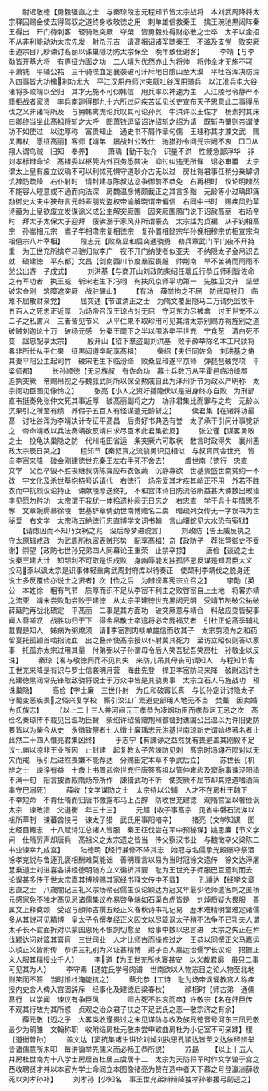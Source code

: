 <!-- { "loadSidebar": true } -->
　　尉迟敬徳【勇毅强直之士　与秦琼段志元程知节皆太宗战将　本刘武周降将太宗释囚赐金使去得驾驭之道终身收敬徳之用　刺单雄信救秦王　擒王琬驰黒闼阵秦王得出　开门待刺客　轻骑败突厥　夺槊　皆勇毅处得财必散之士卒　太子以金招不从非利能动劝太宗先发　射杀元吉　请髙祖诏诸军聴秦王　不滥及支党　败突厥　击道宗目几眇谏讨髙丽以诛巢隠功防太宗保全　晚年致仕谢客】
　　李靖【与李勣皆开基大将　有専征方面之功　二人靖为优然亦止为将帅　将帅全才无施不可　平萧铣　平辅公祐　三千骑喋血定襄袭破可汗斥地自隂山至大漠　平吐谷浑决防深入四事皆大功擒利功尤大　平江汉用舟师讨突厥吐谷浑用骑兵　以江淮兵屯大谷诸将多败靖以全归　其才无施不可似韩信　用兵率以神速为主　入江陵号令静严不籍拒战者家资　率兵南廵得郡九十六所过问疾苦延见长吏宣布天子恩意此二事得吊伐之义非诸将所及　与舅韩禽虎论兵叹其可论孙呉　牛洪许以王佐才　杨素拊其床曰卿终当坐此髙祖将斩之大呼　图萧铣逗留诏许绍斩之绍为请　既斩冉肇则帝谓使功不如使过　以沈厚称　富贵知止　通史书不屑作章句儒　王珪称其才兼文武　赐灵夀杖　愿征髙丽】客师【靖弟　屡战封公致仕　驰猎孙令问元宗阙不衷　□□从翔人谓鸟贼　旧知　奉养】
　　萧瑀【勤干耿介　识量不洪　性鲠急鄙浮华　非刘孝标辩命论　髙祖委以枢筦内外百务悉闗决　抑过纠违无所惮　诏必审覆　太宗谓太上皇有废立议瑀不可以利怵死惧守道耿介古无以过　房杜得君事任稍分乗罅切讥辞防疏躁　右仆射时　请封建与陈叔达忿争御前不恭免　右再相时　议论明辨然不能容人短意或不通而向法深　房魏温彦博颇截正之其言多黜　元龄等小过瑀即痛劾御史大夫中狭毎言元龄辈朋党盗权帝谕解晓谓帝偏信　右同中书时　赐疾风劲草诗葢为上皇欲废立发谋谕义成公主解突厥围　因突厥围鴈门说下诏赦髙丽　右炀帝时　拜太子太保太子迎拜　佞佛溺于家风非所谓豪杰　太宗諡为贞褊　从子钧相髙宗　孙嵩相元宗　嵩子华相肃宗复相徳宗　复孙置相懿宗华孙俛相穆宗仿相宣宗沟相僖宗八叶宰相】
　　段志元【败桑显和屈突通骁勇　勒兵章武门军门夜不开持重　为王世充所擒夺马驰归似李广　夜不开门纳使者似亚夫　不纳隠太子金帛识去就　破建徳　平东都】文昌【剑南西川节度羣蛮畏服　帅荆南　旱不苦祷而雨雨不愁公出游　子成式】
　　刘洪基【与商开山刘政防柴绍任瓌丘行恭丘师利皆佐命之有军功者　执王威　斩宋老生下冯翊　徇扶风京师平功第一　先胜卫文升　坚壁破宋金刚　筑障遮突厥　战驻驆山】
　　【有功　薛举拘之不屈　防武周脱归　临难不屈散财亲党】
　　屈突通【节谊清正之士　为隋文覆出隠马二万请免监牧千五百人之死忠正近厚　为炀帝召汉王谅占对无屈　守河东力尽被禽　讨王世充不以二子之私害义　三者皆见节义　从平仁果不取珍用可见其清太宗别赐亦得旌别之道　破贼刘迦论十万　破杨元感　分秦王麾下之半以围洛卒平世充　宁食葱　清白死不变　諡忠配享太宗】
　　殷开山【招下羣盗副刘洪基　败于薛举除名本工尺牍将畧非所长从平仁果　征黒闼道卒配享髙祖】
　　柴绍【夫妇同佐命　刘洪基之俦　其妻平阳公主起司竹　破宋老生下临汾绛　败桑显和遂平京师　弹琵琶破党项　平梁师都】
　　长孙顺徳【无忌族叔　有佐命功　募土兵数万从平霍邑临汾绛郡　追执突厥　帝赐帛视之与魏张武同所以保全勲戚自此为泽州折节为政以严明称　太宗阅功臣图见像怜之】
　　张亮【小人之资好擿隐伏以是进身终亦自败　为刑部直韦挺奏免张仲文死其事近厚　破髙丽副将之力　功非君集比而罪与之均　元龄以沉果引之所至有绩　养假子五百人有怪谋遣元龄斩之】
　　侯君集【在诸将功最髙　讨吐谷浑为李靖决计专征平髙昌　后贵好书典选有誉　太子承干引问计事觉斩之　帝命靖教以兵法奏靖欲反靖曰求尽臣术此君集欲反】
　　张公谨【谋畧勇敢之士　投龟决巢隐之防　代州屯田省运　条突厥六可取状　数言时政得失　襄州惠政太宗辰日哭之】
　　程知节【秦叔寳之流骁勇识见相似　与叔寳同舎世充　皆自李宻来降　破金刚建徳世充秦王左右手死不舍去】
　　虞世南【徳行　忠直　文学　父荔卒毁不胜丧继叔防陈寳应布衣饭蔬　沉静寡欲　世基贵盛世南贫约一不改　宇文化及杀世基抱持号诉请代　右徳行　炀帝爱其才疾其峭正不用　外若不胜衣而中抗烈议论持正　谏献陵厚送终礼　不和宫体诗自防流俗所益甚大谏数出畋猎　孛见愿勿矜功　太宗谓于我犹一体拾遗补阙无日忘之　右忠直　学于呉十年情思不懈　文章婉缛慕徐陵　世基辞章倩劲世南博赡名二虞　暗疏列女传无一字误书为世秘爱　右文学　太宗称五絶徳行忠直博学文词书翰　言山壤蛇见大水恐有寃狱】
　　【请虑囚而不知乃女祸之兆　没后帝梦进谠言】
　　刘政防【告王威反执之　守太原辑戎政　为武周所执宻表贼形势　配享髙祖】竒【政防子　荐张笃御史不受谢】崇望【政防七世孙兄弟四人同幕论王重荣　止禁卒掠】
　　唐俭【谈说之士　说秦王建大计　知颉利不可取是识成败　身幽辱能发独孤怀恩反谋是知君臣大义　投马豕以讽太宗是识事体轻重禽武周封府库以待奏正　使颉利李靖伐之脱身还　说士多反覆俭亦说士之贤者】次【俭之后　为辨谤畧宪宗立召之】
　　李勣【英公　本姓徐　粗有气节　质厚而识不足从李宻不利主之败啓宻自上土地　将畧亦靖之流亚　靖未尝败勣尝败于建徳　从太宗平建徳世充黑闼元明　受靖节制破公祐破薛延陀再战北碛定　平髙丽　二事是其方面功　破突厥意与靖合　料敌应变皆契事闻人善嗟叹　战胜功归于下　得金帛散士卒遣将必竒厐福艾者　引杜正伦髙季辅礼戴胄是知人　姊病为粥燎须　请李宻割肉啖单雄信而收其子　太宗剪须为之和药　留宴托孤顿首啮指流血　出之叠州使髙宗授以仆射冀其死力　至访立昭仪则答以家事　托孤亦太宗过用其量　付弟弼以子孙谓毋令后人笑吾犹吾笑房杜　孙敬业以反诛】
　　秦琼【畧与敬徳同而不见其失　来防儿吊其母丧可谓知人　与程知节舎王世充来降是有识与罗士信袭明月营　海曲先登　捍卫李宻防马来降　破尉迟讨世充建徳黒闼常先锋取敌骁将説士于万众中皆是其骁勇事　太宗立石人马旌战功　预诛巢隐】
　　高俭【字士廉　三世仆射　为丘和破寗长真　与长孙定计讨隐太子　守蜀变恶疾畏之俗兴复学校　厮引汶江广溉道吏部用人地无不当　焚藳　因卖婚为氏族志】
　　【以上二十三人并河间元王孝恭为凌烟功臣而孝恭居无忌之次　髙俭名秦琼传不载见吕温功臣賛　柴绍许绍皆赠荆州都督封谯国公吕温以为许旧史防要皆以为柴今从史　永徽致祭者七人徴士廉瑀志元洪基世南琼新史谓始终著名者止此然二十四人惟亮君集凶终】
　　于志宁【有諌诤之益然犹有畏避盖其刚毅不足议七庙以凉非王业所因　止封建　起复教太子苦諌防见刺　髙宗时冯翊石陨对以无灾而戒　乐引后进然畏嫌不能荐达　分赐田定本草不争武后立】
　　苏世长【机辨之士　谏诤有益　十歳上书周武帝世充归唐答髙祖以管仲雍齿及窦融事谏泾阳猎不满十旬　阳言披香殿隋炀帝所作　諌猎武功不听　使突厥不屈节却其赂遗嗜酒简率守巴溺死】
　　薛收【文学谋防之士　太宗待以公辅　人才不在房杜王魏下　不幸短命　不肯仕隋而归唐书檄露布马上占辞　防收世充建徳　观隋宫室以奢俭讽太宗　谏畋猎　父道衡　年三十三】
　　元超【收子事髙宗　见省中磐石流涕以祖所草制　谏蕃酋挟弓　谏太子猎　武氏用事阳喑卒】
　　禇亮【文学知谋　图史经目輙志　十八赋诗江总诸人皆服　秦王征伐尝在军中预秘谋】姚思廉【节义学问　仕隋厉声却唐兵　髙祖义之太宗遗之皆当　传父察汉书业　与魏徴卒父梁陈二书业谏幸九成宫】
　　陆徳明【经行兼修不降其志　始冠与名儒承光殿屡夺祭酒徐孝克説与鲁逹孔褒相酬难莫能诎　善明理言以易为当时冠徐文逺传　徐文达浮屠慧乗道士刘进喜各讲经徳明随方立义徧折其要　耻为王世充子师服巴豆遗利而去　论误甚多传于世太宗嘉其博辨赐其家经书释文传中不载】
　　孔頴达【经学文章忠直之士　八歳闇记三礼义宗炀帝召儒生议论颖达为冠又年最少老师遣客刺之匿杨元感家免不独才髙见忌诸儒集议亦易啓争端如石渠白虎皆是　刘焯质疑大畏服　善属文上释奠颂　受诏与顔师古撰五经正义春秋诗书礼记易　歴术难精明堂难定诸儒多从其説可见精博　皇太子令撰孝经正义因文以尽箴讽太子稍不法争不已乳夫人谓太子长不宜面折对以蒙国恩死不恨剀切愈至　给事中数以忠言进　太宗之失正在矜伐颖达问对箴其膏肓　三世司业　人才比师古而操修过之　王恭以同撰正义马嘉运以驳正义皆附传　恭讲三礼别为义证甚精博　弟子百人嘉运治儒学长议论　捃摭正义人服其精授业千人】
　　李道【为王世充所执寝甚安　以义裁君廓　虽只二事可见其为人】
　　李守素【通姓氏学号肉谱　世南欲以人物志目之论人物至北地则笑而不答　当时惟杜淹能抗之】
　　蔡允恭【工诗　耻为炀帝讽诵教宫人称疾授内史舎人俾入宫固辞斥　经事化及建徳后梁春秋】
　　顔相时【师古弟　通儒髙行　以学闻　谏议有争臣风　　　　师古死不胜哀而卒】许敬宗【名在奸臣传　不观其行故为其所惑　贞观之治众君子扶之不足武氏之恶一敬宗济之有余】
　　薛元敬【迈之子　大畧类收谨畏过之未见谋防与收及族兄徳音号河东三凤元敬最少为鹓雏　文翰称职　收附结房杜元敬未尝申欵曲房杜为小记室不可亲踈】稷【道衡曽孙】
　　盖文达【窦抗集诸生讲论刘焯刘执思孔頴达皆至文达依经辨举皆诸儒意所未叩　毎讲徧举先儒义而必畅王恭所説】
　　苏朂
　　【以上十五人并房杜世南为十八学士房居首杜居三虞居十二　太宗为天防将军时作文学馆于宫之西收聘贤才并以本官为学士命阎立本图像禇亮为赞在选中者天下慕之号登瀛洲薛收死以刘孝孙补】
　　刘孝孙【少知名　事王世充弟辩辩降独孝孙攀援弓劎送之】
